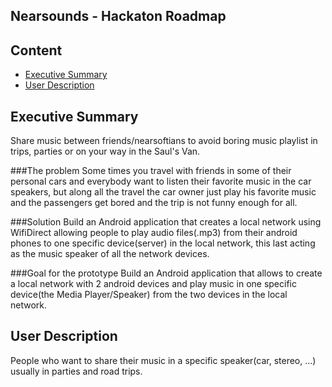 ## Nearsounds - Hackaton Roadmap

## Content
- [Executive Summary](#executive-summary)
- [User Description](#user-description)

## Executive Summary
Share music between friends/nearsoftians to avoid boring music playlist in trips, parties or on your way in the Saul's Van.

###The problem
Some times you travel with friends in some of their personal cars and everybody want to listen their favorite music in the car speakers, but along all the travel the car owner just play his favorite music and the passengers get bored and the trip is not funny enough for all.

###Solution
Build an Android application that creates a local network using WifiDirect allowing people to play audio files(.mp3) from their android phones to one specific device(server) in the local network, this last acting as the music speaker of all the network devices.

###Goal for the prototype
Build an Android application that allows to create a local network with 2 android devices and play music in one specific device(the Media Player/Speaker) from the two devices in the local network.

## User Description
People who want to share their music in a specific speaker(car, stereo, ...) usually in parties and road trips.
